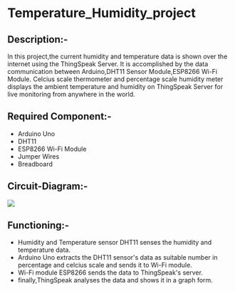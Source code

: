 # Temperature_Humidity_project

## Description:-
In this project,the current humidity and temperature data is shown over the internet using the ThingSpeak Server.
It is accomplished by the data communication between Arduino,DHT11 Sensor Module,ESP8266 Wi-Fi Module.
Celcius scale thermometer and percentage scale humidity meter displays the ambient temperature and humidity
on ThingSpeak Server for live monitoring from anywhere in the world.

## Required Component:-
* Arduino Uno
* DHT11
* ESP8266 Wi-Fi Module
* Jumper Wires
* Breadboard

## Circuit-Diagram:-
<img src="blob:https://web.whatsapp.com/5f756fc3-7843-4ee9-acaf-75a068dc8830">






## Functioning:-
* Humidity and Temperature sensor DHT11 senses the humidity and temperature data.
* Arduino Uno extracts the DHT11 sensor's data as suitable number in percentage and celcius scale
and sends it to Wi-Fi module.
* Wi-Fi module ESP8266 sends the data to ThingSpeak's server.
* finally,ThingSpeak analyses the data and shows it in a graph form.






